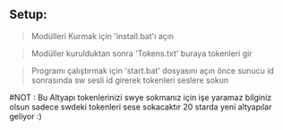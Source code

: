## Setup:

> Modülleri Kurmak için 'install.bat'ı açın

> Modüller kurulduktan sonra 'Tokens.txt' buraya tokenleri gir

> Programı çalıştırmak için 'start.bat' dosyasını açın önce sunucu id sonrasında sw sesli id girerek tokenleri seslere sokun

#NOT : Bu Altyapı tokenlerinizi swye sokmanız için işe yaramaz bilginiz olsun sadece swdeki tokenleri sese sokacaktır 20 starda yeni altyapılar geliyor :)
